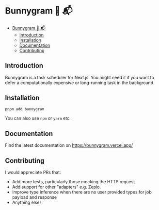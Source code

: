 # Bunnygram 🐇 📬

- [Bunnygram 🐇 📬](#bunnygram--)
  - [Introduction](#introduction)
  - [Installation](#installation)
  - [Documentation](#documentation)
  - [Contributing](#contributing)

## Introduction

Bunnygram is a task scheduler for Next.js. You might need it if you want to defer a computationally expensive or long-running task in the background.

## Installation

```sh
pnpm add bunnygram
```

You can also use `npm` or `yarn` etc.

## Documentation

Find the latest documentation on <https://bunnygram.vercel.app/>

## Contributing

I would appreciate PRs that:

- Add more tests, particularly those mocking the HTTP request
- Add support for other "adapters" e.g. Zeplo.
- Improve type inference when there are no user provided types for job payload and response
- Anything else!
